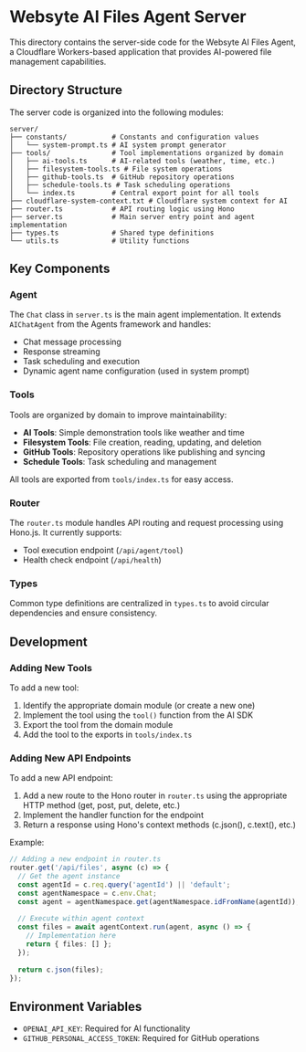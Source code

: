 # Websyte AI Files Agent Server

This directory contains the server-side code for the Websyte AI Files Agent, a Cloudflare Workers-based application that provides AI-powered file management capabilities.

## Directory Structure

The server code is organized into the following modules:

```
server/
├── constants/           # Constants and configuration values
│   └── system-prompt.ts # AI system prompt generator
├── tools/               # Tool implementations organized by domain
│   ├── ai-tools.ts      # AI-related tools (weather, time, etc.)
│   ├── filesystem-tools.ts # File system operations
│   ├── github-tools.ts  # GitHub repository operations
│   ├── schedule-tools.ts # Task scheduling operations
│   └── index.ts         # Central export point for all tools
├── cloudflare-system-context.txt # Cloudflare system context for AI
├── router.ts            # API routing logic using Hono
├── server.ts            # Main server entry point and agent implementation
├── types.ts             # Shared type definitions
└── utils.ts             # Utility functions
```

## Key Components

### Agent

The `Chat` class in `server.ts` is the main agent implementation. It extends `AIChatAgent` from the Agents framework and handles:

- Chat message processing
- Response streaming
- Task scheduling and execution
- Dynamic agent name configuration (used in system prompt)

### Tools

Tools are organized by domain to improve maintainability:

- **AI Tools**: Simple demonstration tools like weather and time
- **Filesystem Tools**: File creation, reading, updating, and deletion
- **GitHub Tools**: Repository operations like publishing and syncing
- **Schedule Tools**: Task scheduling and management

All tools are exported from `tools/index.ts` for easy access.

### Router

The `router.ts` module handles API routing and request processing using Hono.js. It currently supports:

- Tool execution endpoint (`/api/agent/tool`)
- Health check endpoint (`/api/health`)

### Types

Common type definitions are centralized in `types.ts` to avoid circular dependencies and ensure consistency.

## Development

### Adding New Tools

To add a new tool:

1. Identify the appropriate domain module (or create a new one)
2. Implement the tool using the `tool()` function from the AI SDK
3. Export the tool from the domain module
4. Add the tool to the exports in `tools/index.ts`

### Adding New API Endpoints

To add a new API endpoint:

1. Add a new route to the Hono router in `router.ts` using the appropriate HTTP method (get, post, put, delete, etc.)
2. Implement the handler function for the endpoint
3. Return a response using Hono's context methods (c.json(), c.text(), etc.)

Example:
```typescript
// Adding a new endpoint in router.ts
router.get('/api/files', async (c) => {
  // Get the agent instance
  const agentId = c.req.query('agentId') || 'default';
  const agentNamespace = c.env.Chat;
  const agent = agentNamespace.get(agentNamespace.idFromName(agentId));
  
  // Execute within agent context
  const files = await agentContext.run(agent, async () => {
    // Implementation here
    return { files: [] };
  });
  
  return c.json(files);
});
```

## Environment Variables

- `OPENAI_API_KEY`: Required for AI functionality
- `GITHUB_PERSONAL_ACCESS_TOKEN`: Required for GitHub operations
